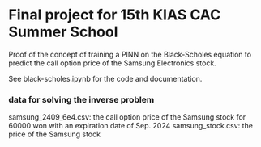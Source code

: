 # Final project for 15th KIAS CAC Summer School

Proof of the concept of training a PINN on the Black-Scholes equation to predict the call option price of the Samsung Electronics stock.

See black-scholes.ipynb for the code and documentation.

### data for solving the inverse problem

samsung_2409_6e4.csv: the call option price of the Samsung stock for 60000 won with an expiration date of Sep. 2024 
samsung_stock.csv: the price of the Samsung stock
